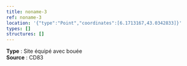 ```yaml
---
title: noname-3
ref: noname-3
location: '{"type":"Point","coordinates":[6.1713167,43.0342833]}'
types: []
structures: []
---
```


**Type** : Site équipé avec bouée  
**Source** : CD83  

